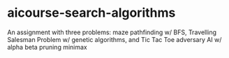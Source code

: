 # aicourse-search-algorithms

An assignment with three problems: maze pathfinding w/ BFS, Travelling Salesman Problem w/ genetic algorithms, and Tic Tac Toe adversary AI w/ alpha beta pruning minimax
